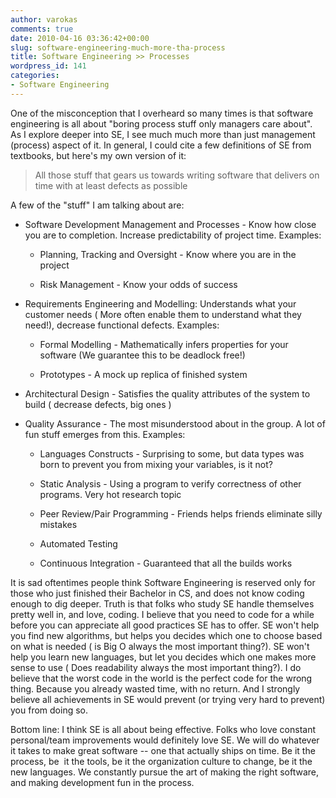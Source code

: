 ```yaml
---
author: varokas
comments: true
date: 2010-04-16 03:36:42+00:00
slug: software-engineering-much-more-tha-process
title: Software Engineering >> Processes
wordpress_id: 141
categories:
- Software Engineering
---
```


One of the misconception that I overheard so many times is that software engineering is all about "boring process stuff only managers care about". As I explore deeper into SE, I see much much more than just management (process) aspect of it. In general, I could cite a few definitions of SE from textbooks, but here's my own version of it:


<blockquote>All those stuff that gears us towards writing software that delivers on time with at least defects as possible</blockquote>


A few of the "stuff" I am talking about are:



	
  * Software Development Management and Processes - Know how close you are to completion. Increase predictability of project time. Examples:

	
    * Planning, Tracking and Oversight - Know where you are in the project

	
    * Risk Management - Know your odds of success




	
  * Requirements Engineering and Modelling: Understands what your customer needs ( More often enable them to understand what they need!), decrease functional defects. Examples:

	
    * Formal Modelling - Mathematically infers properties for your software (We guarantee this to be deadlock free!)

	
    * Prototypes - A mock up replica of finished system




	
  * Architectural Design - Satisfies the quality attributes of the system to build ( decrease defects, big ones )

	
  * Quality Assurance - The most misunderstood about in the group. A lot of fun stuff emerges from this. Examples:

	
    * Languages Constructs - Surprising to some, but data types was born to prevent you from mixing your variables, is it not?

	
    * Static Analysis - Using a program to verify correctness of other programs. Very hot research topic

	
    * Peer Review/Pair Programming - Friends helps friends eliminate silly mistakes

	
    * Automated Testing

	
    * Continuous Integration - Guaranteed that all the builds works





It is sad oftentimes people think Software Engineering is reserved only for those who just finished their Bachelor in CS, and does not know coding enough to dig deeper. Truth is that folks who study SE handle themselves pretty well in, and love, coding. I believe that you need to code for a while before you can appreciate all good practices SE has to offer. SE won't help you find new algorithms, but helps you decides which one to choose based on what is needed ( is Big O always the most important thing?). SE won't help you learn new languages, but let you decides which one makes more sense to use ( Does readability always the most important thing?). I do believe that the worst code in the world is the perfect code for the wrong thing. Because you already wasted time, with no return. And I strongly believe all achievements in SE would prevent (or trying very hard to prevent) you from doing so.

Bottom line: I think SE is all about being effective. Folks who love constant personal/team improvements would definitely love SE. We will do whatever it takes to make great software -- one that actually ships on time. Be it the process, be  it the tools, be it the organization culture to change, be it the new languages. We constantly pursue the art of making the right software, and making development fun in the process.
